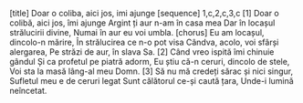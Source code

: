 [title] Doar o coliba, aici jos, imi ajunge
[sequence] 1,c,2,c,3,c
[1]
Doar o colibă, aici jos, îmi ajunge
Argint ți aur n-am în casa mea
Dar în locașul strălucirii divine,
Numai în aur eu voi umbla.
[chorus]
Eu am locașul, dincolo-n mărire,
În strălucirea ce n-o pot visa
Cândva, acolo, voi sfârși alergarea,
Pe străzi de aur, în slava Sa.
[2]
Când vreo ispită îmi chinuie gândul
Și ca profetul pe piatră adorm,
Eu știu că-n ceruri, dincolo de stele,
Voi sta la masă lâng-al meu Domn.
[3]
Să nu mă credeți sărac și nici singur,
Sufletul meu e de ceruri legat
Sunt călătorul ce-și caută țara,
Unde-i lumină neîncetat.

